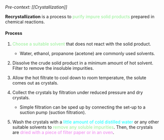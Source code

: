 *Pre-context: [[Crystallization]]*

**Recrystallization** is a process to <span style="color: lightgreen">purify impure solid products</span> prepared in chemical reactions.

#### Process
1. <span style="color: lightgreen">Choose a suitable solvent</span> that does not react with the solid product.
	- Water, ethanol, propanone (acetone) are commonly used solvents.

2. Dissolve the crude solid product in a minimum amount of hot solvent. Filter to remove the insoluble impurities.

3. Allow the hot filtrate to cool down to room temperature, the solute comes out as crystals.

4. Collect the crystals by filtration under reduced pressure and dry crystals.
	- Simple filtration can be sped up by connecting the set-up to a suction pump (suction filtration).

5. Wash the crystals with a <span style="color: aqua">little amount of cold distilled water</span> or any other suitable solvents to <span style="color: lightgreen">remove any soluble impurities</span>. Then, the crystals are <span style="color: violet">dried with a piece of filter paper or in an oven</span>.
